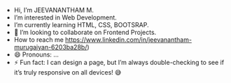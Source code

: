-  Hi, I’m JEEVANANTHAM M.
-  I’m interested in Web Development.
-  I’m currently learning HTML, CSS, BOOTSRAP.
- 💞️ I’m looking to collaborate on Frontend Projects.
-  How to reach me https://www.linkedin.com/in/jeevanantham-murugaiyan-6203ba28b/)
- 😄 Pronouns: ...
- ⚡ Fun fact:  I can design a page, but I’m always double-checking to see if it’s truly responsive on all devices! 😅

